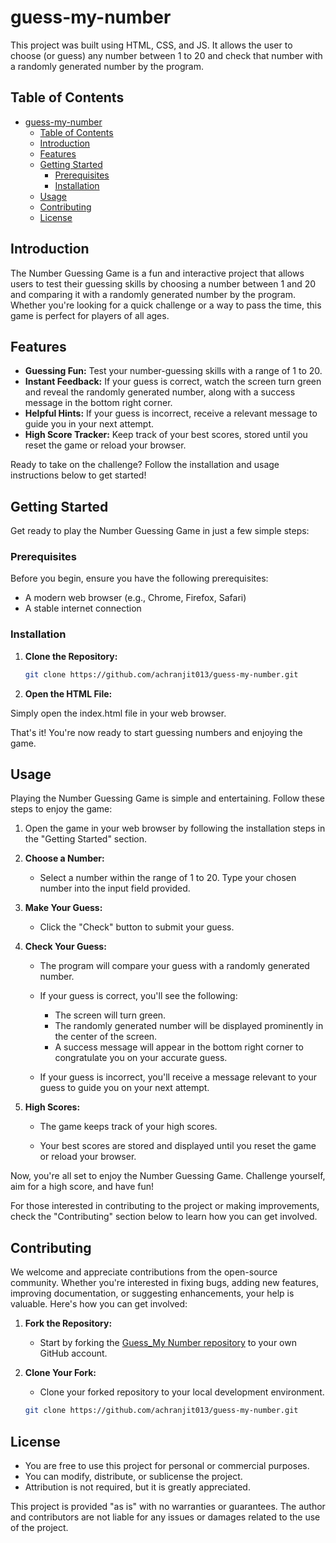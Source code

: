 # guess-my-number

This project was built using HTML, CSS, and JS. It allows the user to choose (or guess) any number between 1 to 20 and check that number with a randomly generated number by the program.

## Table of Contents

- [guess-my-number](#project-name)
  - [Table of Contents](#table-of-contents)
  - [Introduction](#introduction)
  - [Features](#features)
  - [Getting Started](#getting-started)
    - [Prerequisites](#prerequisites)
    - [Installation](#installation)
  - [Usage](#usage)
  - [Contributing](#contributing)
  - [License](#license)

## Introduction

The Number Guessing Game is a fun and interactive project that allows users to test their guessing skills by choosing a number between 1 and 20 and comparing it with a randomly generated number by the program. Whether you're looking for a quick challenge or a way to pass the time, this game is perfect for players of all ages.

## Features

- **Guessing Fun:** Test your number-guessing skills with a range of 1 to 20.
- **Instant Feedback:** If your guess is correct, watch the screen turn green and reveal the randomly generated number, along with a success message in the bottom right corner.
- **Helpful Hints:** If your guess is incorrect, receive a relevant message to guide you in your next attempt.
- **High Score Tracker:** Keep track of your best scores, stored until you reset the game or reload your browser.

Ready to take on the challenge? Follow the installation and usage instructions below to get started!

## Getting Started

Get ready to play the Number Guessing Game in just a few simple steps:

### Prerequisites

Before you begin, ensure you have the following prerequisites:

- A modern web browser (e.g., Chrome, Firefox, Safari)
- A stable internet connection

### Installation

1. **Clone the Repository:**

   ```bash
   git clone https://github.com/achranjit013/guess-my-number.git

2. **Open the HTML File:**

Simply open the index.html file in your web browser.

That's it! You're now ready to start guessing numbers and enjoying the game.

## Usage

Playing the Number Guessing Game is simple and entertaining. Follow these steps to enjoy the game:

1. Open the game in your web browser by following the installation steps in the "Getting Started" section.

2. **Choose a Number:**

   - Select a number within the range of 1 to 20. Type your chosen number into the input field provided.

3. **Make Your Guess:**

   - Click the "Check" button to submit your guess.

4. **Check Your Guess:**

   - The program will compare your guess with a randomly generated number.
   
   - If your guess is correct, you'll see the following:
     - The screen will turn green.
     - The randomly generated number will be displayed prominently in the center of the screen.
     - A success message will appear in the bottom right corner to congratulate you on your accurate guess.

   - If your guess is incorrect, you'll receive a message relevant to your guess to guide you on your next attempt.

5. **High Scores:**

   - The game keeps track of your high scores.
   
   - Your best scores are stored and displayed until you reset the game or reload your browser.

Now, you're all set to enjoy the Number Guessing Game. Challenge yourself, aim for a high score, and have fun!

For those interested in contributing to the project or making improvements, check the "Contributing" section below to learn how you can get involved.

## Contributing

We welcome and appreciate contributions from the open-source community. Whether you're interested in fixing bugs, adding new features, improving documentation, or suggesting enhancements, your help is valuable. Here's how you can get involved:

1. **Fork the Repository:**

   - Start by forking the [Guess_My Number repository](https://github.com/achranjit013/guess-my-number) to your own GitHub account.

2. **Clone Your Fork:**

   - Clone your forked repository to your local development environment.

   ```bash
   git clone https://github.com/achranjit013/guess-my-number.git


## License

- You are free to use this project for personal or commercial purposes.
- You can modify, distribute, or sublicense the project.
- Attribution is not required, but it is greatly appreciated.

This project is provided "as is" with no warranties or guarantees. The author and contributors are not liable for any issues or damages related to the use of the project.

